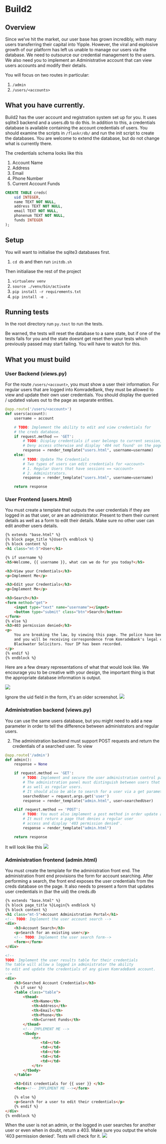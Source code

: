 # Build2
## Overview
Since we’ve hit the market, our user base has grown incredibly, with many users transferring their capital into Yipple. However, the viral and explosive growth of our platform has left us unable to manage our users via the database. We need to outsource our credential management to the users. We also need you to implement an Administrative account that can view users accounts and modify their details.

You will focus on two routes in particular:
1. `/admin`
2. `/users/<accounts>`

## What you have currently.
Build2 has the user account and registration system set up for you. It uses sqlite3
backend and a users.db to do this. In addition to this, a credentials database
is available containing the account credentials of users. You should
examine the scripts in `/flaskr/db/` and run the init script to create the databases. You are welcome to extend the database, but do not change what is currently there.

The credentials schema looks like this
1. Account Name
3. Address
2. Email
3. Phone Number
4. Current Account Funds

```sql
CREATE TABLE creds(
	uid INTEGER,
    name TEXT NOT NULL,
    address TEXT NOT NULL,
    email TEXT NOT NULL,
    phonenum TEXT NOT NULL,
    funds INTEGER
);
```

## Setup

You will want to initialise the sqlite3 databases first.

1. `cd db` and then run `initdb.sh`

Then initialiase the rest of the project

1. `virtualenv venv`
2. `source ./venv/bin/activate`
3. `pip install -r requirements.txt`
4. `pip install -e .`

## Running tests

In the root directory run `py.test` to run the tests.

Be warned, the tests will reset the database to a sane state, but if one of the tests fails for you and the state doesnt get reset then your tests which previously passed may start failing. You will have to watch for this.

## What you must build
### User Backend (views.py)
For the route `/users/<account>`, you must show a user their information.
For regular users that are logged into KomradeBank, they must be allowed to view and update their own user credentials. You should display the queried / updated values out to the page as separate entities.

```python
@app.route('/users/<account>')
def users(account):
    username = account

    # TODO: Implement the ability to edit and view credentials for
    # the creds database.
    if request.method == 'GET':
        # TODO: Display credentials if user belongs to current session, or user is admin.
        # Deny access otherwise and display '404 not found' on the page
        response = render_template("users.html", username=username)
    else:
        # TODO: Update The Credentials
        # Two types of users can edit credentials for <account>
        # 1. Regular Users that have sessions == <account>
        # 2. Administrators.
        response = render_template("users.html", username=username)

    return response
```

### User Frontend (users.html)
You must create a template that outputs the user credentials if they are logged in as that user, or are an administrator. Present to them their current details as well as a form to edit their details. Make sure no other user can edit another users details.

```html
{% extends "base.html" %}
{% block page_title %}User{% endblock %}
{% block content %}
<h1 class="mt-5">User</h1>

{% if username %}
<h5>Welcome, {{ username }}, what can we do for you today?</h5>

<h3>View your Credentials</h3>
<p>Implement Me</p>

<h3>Edit your Credentials</h3>
<p>Implement Me</p>

<h3>Search</h3>
<form method="get">
    <input type="text" name="username"></input>
    <button type="submit" class="btn">Search</button>
</form>
{% else %}
<h3>403 permission denied</h3>
<p>
    You are breaking the law, by viewing this page. The police have been notified,
    and you will be receiving correspondence from KomradeBank's legal contractor,
    Blackwater Solicitors. Your IP has been recorded.
</p>
{% endif %}
{% endblock %}

```

Here are a few dreary representations of what that would look like. We encourage you to be creative with your design, the important thing is that the appropriate database information is output.

![](img/user1.png)

Ignore the uid field in the form, it's an older screenshot.
![](img/user2.png)

### Administration backend (views.py)
You can use the same users database, but you might need to add a new parameter in order to tell the difference between administrators and regular users.

2. The administration backend must support POST requests
and return the credentials of a searched user. To view

```python
@app.route('/admin')
def admin():
    response = None

    if request.method == 'GET':
        # TODO: Implement and secure the user administration control panel
        # The administration panel must distinguish between users that are administrators
        # as well as regular users.
        # It should also be able to search for a user via a get parameter called user.
        searchedUser = request.args.get('user')
        response = render_template("admin.html", user=searchedUser)

    elif request.method == 'POST':
        # TODO: You must also implement a post method in order update a searched users credentials.
        # It must return a page that denies a regular user
        # access and display '403 permission denied'.
        response = render_template("admin.html")

    return response
```

It will look like this
![](img/admin1.png)


### Administration frontend (admin.html)
You must create the template for the administration front end.
The administration front end provisions the form for account searching.
After performing a search, the front end exposes the user
credentials from the creds database on the page. It also needs to present a form that updates user credentials in (bar the uid) the creds.db

```html
{% extends "base.html" %}
{% block page_title %}Login{% endblock %}
{% block content %}
<h1 class="mt-5">Account Administration Portal</h1>
<!-- TODO: Implement the user account search -->
<div>
    <h3>Account Search</h3>
    <p>Search for an existing user</p>
    <!-- TODO: Implement the user search form-->
    <form></form>
</div>

<!--
TODO: Implement the user results table for their credentials
The table will allow a logged in administrator the ability
to edit and update the credentials of any given KomradeBank account.
-->
<div>
    <h3>Searched Account Credentials</h3>
    {% if user %}
    <table class="table">
        <thead>
            <th>Name</th>
            <th>Address</th>
            <th>Email</th>
            <th>Phone</th>
            <th>Current Funds</th>
        </thead>
        <!-- IMPLEMENT ME -->
        <tbody>
            <tr>
                <td></td>
                <td></td>
                <td></td>
                <td></td>
                <td></td>
            </tr>
        </tbody>
    </table>

    <h3>Edit credentials for {{ user }} </h3>
    <form><!-- IMPLEMENT ME --></form>

    {% else %}
    <p>Search for a user to edit their credentials</p>
    {% endif %}
</div>
{% endblock %}
```

When the user is not an admin, or the logged in user searches for another user or even when in doubt, return a 403. Make sure you output the whole '403 permission denied'. Tests will check for it.
![](img/403text.png)
